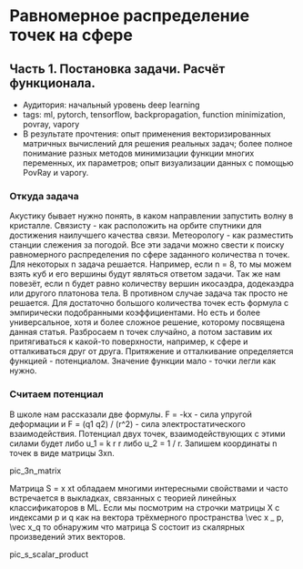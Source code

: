 


# Равномерное распределение точек на сфере #

## Часть 1. Постановка задачи. Расчёт функционала. ##

* Аудитория: начальный уровень deep learning
* tags: ml, pytorch, tensorflow, backpropagation, function minimization, povray, vapory
* В результате прочтения: опыт применения векторизированных матричных вычислений для решения реальных задач; более полное понимание разных методов минимизации функции многих переменных, их параметров; опыт визуализации данных с помощью PovRay и vapory.

### Откуда задача ###

Акустику бывает нужно понять, в каком направлении запустить волну в кристалле. Связисту - как расположить на орбите спутники для достижения наилучшего качества связи. Метеорологу - как разместить станции слежения за погодой. Все эти задачи можно свести к поиску равномерного распределения по сфере заданного количества n точек.
Для некоторых n задача решается. Например, если n = 8, то мы можем взять куб и его вершины будут являться ответом задачи. Так же нам повезёт, если n будет равно количеству вершин икосаэдра, додекаэдра или другого платонова тела. В противном случае задача так просто не решается.
Для достаточно большого количества точек есть формула с эмпирически подобранными коэффициентами. Но есть и более универсальное, хотя и более сложное решение, которому посвящена данная статья. Разбросаем n точек случайно, а потом заставим их притягиваться к какой-то поверхности, например, к сфере и отталкиваться друг от друга. Притяжение и отталкивание определяется функцией - потенциалом. Значение функции мало - точки легли как нужно.

### Считаем потенциал ###

В школе нам рассказали две формулы. F = -kx - сила упругой деформации и F = (q1 q2) / (r^2) - сила электростатического взаимодействия. Потенциал двух точек, взаимодействующих с этими силами будет либо u_1 = k r r либо u_2 = 1 / r.
Запишем координаты n точек в виде матрицы 3xn.

pic_3n_matrix

Матрица S = x xt обладаем многими интересными свойствами и часто встречается в выкладках, связанных с теорией линейных классификаторов в ML. Если мы посмотрим на строчки матрицы X с индексами p и q как на вектора трёхмерного пространства \vec x _ p, \vec x_q то обнаружим что матрица S состоит из скалярных произведений этих векторов.

pic_s_scalar_product





